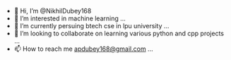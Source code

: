 - 👋 Hi, I’m @NikhilDubey168
- 👀 I’m interested in machine learning ...
- 🌱 I’m currently persuing btech cse in lpu university ...
- 💞️ I’m looking to collaborate on learning various python and cpp projects  ...
- 📫 How to reach me apdubey168@gmail.com ...

<!---
NikhilDubey168/NikhilDubey168 is a ✨ special ✨ repository because its `README.md` (this file) appears on your GitHub profile.
You can click the Preview link to take a look at your changes.
--->
